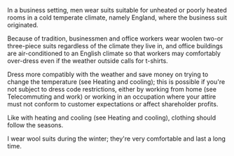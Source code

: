In a business setting, men wear suits suitable for unheated or poorly heated rooms  in  a  cold  temperate  climate,  namely  England,  where  the  business  suit originated.

Because  of  tradition,  businessmen  and  office  workers  wear  woolen two-or  three-piece  suits  regardless  of  the  climate  they  live  in,  and  office buildings  are  air-conditioned  to  an  English  climate  so  that  workers  may comfortably over-dress even if the weather outside calls for t-shirts.

Dress more compatibly  with  the  weather  and  save  money  on  trying  to  change  the temperature  (see  Heating  and  cooling);  this  is  possible  if  you're  not  subject  to dress code restrictions,  either  by  working  from  home  (see  Telecommuting  and work)  or  working  in  an  occupation  where  your  attire  must  not  conform  to customer  expectations  or  affect  shareholder  profits.

Like  with  heating  and cooling  (see  Heating  and  cooling),  clothing  should  follow  the  seasons.

I  wear wool suits during the winter; they're very comfortable and last a long time.

